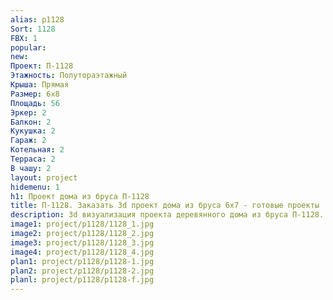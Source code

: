 ```yaml
---
alias: p1128
Sort: 1128
FBX: 1
popular: 
new: 
Проект: П-1128
Этажность: Полутораэтажный
Крыша: Прямая
Размер: 6х8
Площадь: 56
Эркер: 2
Балкон: 2
Кукушка: 2
Гараж: 2
Котельная: 2
Терраса: 2
В чашу: 2
layout: project
hidemenu: 1
h1: Проект дома из бруса П-1128
title: П-1128. Заказать 3d проект дома из бруса 6х7 - готовые проекты
description: 3d визуализация проекта деревянного дома из бруса П-1128. Площадь 56 м2, размер 6х7. Вы можете внести любые изменения в проект.
image1: project/p1128/1128_1.jpg
image2: project/p1128/1128_2.jpg
image3: project/p1128/1128_3.jpg
image4: project/p1128/1128_4.jpg
plan1: project/p1128/p1128-1.jpg
plan2: project/p1128/p1128-2.jpg
planl: project/p1128/p1128-f.jpg
---
```

